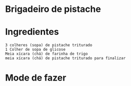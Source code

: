 # Brigadeiro de pistache

# Ingredientes
    3 colheres (sopa) de pistache triturado
    1 Colher de sopa de glicose
    Meia xícara (chá) de farinha de trigo
    meia xícara (chá) de pistache triturado para finalizar
    
# Mode de fazer